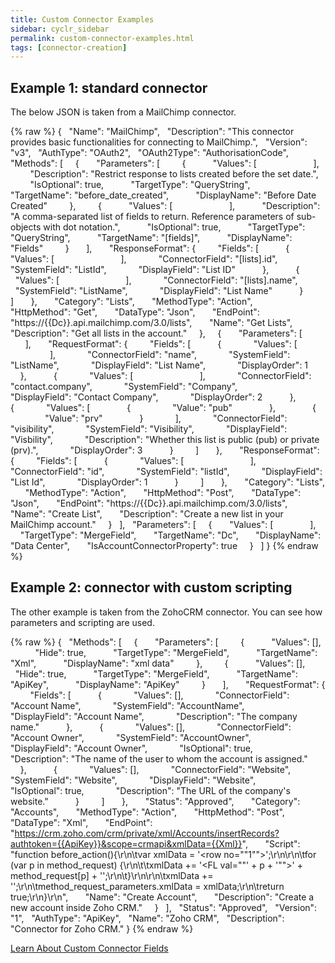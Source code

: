 ```yaml
---
title: Custom Connector Examples
sidebar: cyclr_sidebar
permalink: custom-connector-examples.html
tags: [connector-creation]
---
```


Example 1: standard connector
-----------------------------

The below JSON is taken from a MailChimp connector.

{% raw %}
    {
      "Name": "MailChimp",
      "Description": "This connector provides basic functionalities for connecting to MailChimp.",
      "Version": "v3",
      "AuthType": "OAuth2",
      "OAuth2Type": "AuthorisationCode",
      "Methods": [
        {
          "Parameters": [
            {
              "Values": [
                
              ],
              "Description": "Restrict response to lists created before the set date.",
              "IsOptional": true,
              "TargetType": "QueryString",
              "TargetName": "before_date_created",
              "DisplayName": "Before Date Created"
            },
            {
              "Values": [
                
              ],
              "Description": "A comma-separated list of fields to return. Reference parameters of sub-objects with dot notation.",
              "IsOptional": true,
              "TargetType": "QueryString",
              "TargetName": "[fields]",
              "DisplayName": "Fields"
            }
          ],
          "ResponseFormat": {
            "Fields": [
              {
                "Values": [
                  
                ],
                "ConnectorField": "[lists].id",
                "SystemField": "ListId",
                "DisplayField": "List ID"
              },
              {
                "Values": [
                  
                ],
                "ConnectorField": "[lists].name",
                "SystemField": "ListName",
                "DisplayField": "List Name"
              }
            ]
          },
          "Category": "Lists",
          "MethodType": "Action",
          "HttpMethod": "Get",
          "DataType": "Json",
          "EndPoint": "https://{{Dc}}.api.mailchimp.com/3.0/lists",
          "Name": "Get Lists",
          "Description": "Get all lists in the account."
        },
        {
          "Parameters": [
            
          ],
          "RequestFormat": {
            "Fields": [
              {
                "Values": [
                  
                ],
                "ConnectorField": "name",
                "SystemField": "ListName",
                "DisplayField": "List Name",
                "DisplayOrder": 1
              },
              {
                "Values": [
                  
                ],
                "ConnectorField": "contact.company",
                "SystemField": "Company",
                "DisplayField": "Contact Company",
                "DisplayOrder": 2
              },
              {
                "Values": [
                  {
                    "Value": "pub"
                  },
                  {
                    "Value": "prv"
                  }
                ],
                "ConnectorField": "visibility",
                "SystemField": "Visibility",
                "DisplayField": "Visbility",
                "Description": "Whether this list is public (pub) or private (prv).",
                "DisplayOrder": 3
              }
            ]
          },
          "ResponseFormat": {
            "Fields": [
              {
                "Values": [
                  
                ],
                "ConnectorField": "id",
                "SystemField": "listId",
                "DisplayField": "List Id",
                "DisplayOrder": 1
              }
            ]
          },
          "Category": "Lists",
          "MethodType": "Action",
          "HttpMethod": "Post",
          "DataType": "Json",
          "EndPoint": "https://{{Dc}}.api.mailchimp.com/3.0/lists",
          "Name": "Create List",
          "Description": "Create a new list in your MailChimp account."
        }
      ],
      "Parameters": [
        {
          "Values": [
            
          ],
          "TargetType": "MergeField",
          "TargetName": "Dc",
          "DisplayName": "Data Center",
          "IsAccountConnectorProperty": true
        }
      ]
    }
{% endraw %}

Example 2: connector with custom scripting
------------------------------------------

The other example is taken from the ZohoCRM connector. You can see how parameters and scripting are used.

{% raw %}
    {
      "Methods": [
        {
          "Parameters": [
            {
              "Values": [],
              "Hide": true,
              "TargetType": "MergeField",
              "TargetName": "Xml",
              "DisplayName": "xml data"
            },
            {
              "Values": [],
              "Hide": true,
              "TargetType": "MergeField",
              "TargetName": "ApiKey",
              "DisplayName": "ApiKey"
            }
          ],
          "RequestFormat": {
            "Fields": [
              {
                "Values": [],
                "ConnectorField": "Account Name",
                "SystemField": "AccountName",
                "DisplayField": "Account Name",
                "Description": "The company name."
              },
              {
                "Values": [],
                "ConnectorField": "Account Owner",
                "SystemField": "AccountOwner",
                "DisplayField": "Account Owner",
                "IsOptional": true,
                "Description": "The name of the user to whom the account is assigned."
              },
              {
                "Values": [],
                "ConnectorField": "Website",
                "SystemField": "Website",
                "DisplayField": "Website",
                "IsOptional": true,
                "Description": "The URL of the company's website."
              }
            ]
          },
          "Status": "Approved",
          "Category": "Accounts",
          "MethodType": "Action",
          "HttpMethod": "Post",
          "DataType": "Xml",
          "EndPoint": "https://crm.zoho.com/crm/private/xml/Accounts/insertRecords?authtoken={{ApiKey}}&scope=crmapi&xmlData={{Xml}}",
          "Script": "function before_action(){\r\n\tvar xmlData = '<Accounts><row no=\"\"1\"\">';\r\n\r\n\tfor (var p in method_request) {\r\n\t\txmlData += '<FL val=\"\"' + p + '\"\">' + method_request[p] + '</FL>';\r\n\t}\r\n\r\n\txmlData += '</row></Accounts>';\r\n\tmethod_request_parameters.xmlData = xmlData;\r\n\treturn true;\r\n}\r\n",
          "Name": "Create Account",
          "Description": "Create a new account inside Zoho CRM."
        }
      ],
      "Status": "Approved",
      "Version": "1",
      "AuthType": "ApiKey",
      "Name": "Zoho CRM",
      "Description": "Connector for Zoho CRM."
    }
{% endraw %}

[Learn About Custom Connector Fields](./fields)